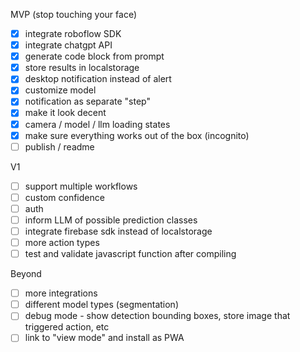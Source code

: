 
MVP (stop touching your face)
 - [X] integrate roboflow SDK
 - [x] integrate chatgpt API
 - [x] generate code block from prompt
 - [x] store results in localstorage
 - [x] desktop notification instead of alert
 - [x] customize model
 - [x] notification as separate "step"
 - [x] make it look decent
 - [x] camera / model / llm loading states
 - [x] make sure everything works out of the box (incognito)
 - [ ] publish / readme

V1
 - [ ] support multiple workflows
 - [ ] custom confidence
 - [ ] auth
 - [ ] inform LLM of possible prediction classes
 - [ ] integrate firebase sdk instead of localstorage
 - [ ] more action types
 - [ ] test and validate javascript function after compiling
 
Beyond
 - [ ] more integrations
 - [ ] different model types (segmentation)
 - [ ] debug mode - show detection bounding boxes, store image that triggered action, etc
 - [ ] link to "view mode" and install as PWA

